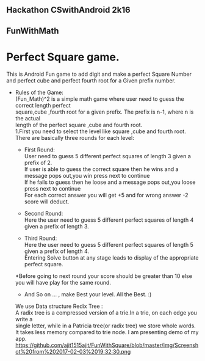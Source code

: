 ## Hackathon CSwithAndroid 2k16
 
## FunWithMath

  # Perfect Square game.
   
   This is Android Fun game to add digit and make a perfect Square Number and perfect cube and perfect fourth root  for a  Given prefix number.
 
* Rules of the Game:<br/>
    (Fun_Math)^2 is a simple math game where user need to guess the correct length perfect<br/>
    square,cube ,fourth root for a  given prefix. The prefix is n-1, where n is the actual<br/>
    length of the perfect square ,cube and fourth root.<br/>
    1.First you need to select the level like square ,cube and fourth root.</br>
 There are basically three rounds for each level:<br/>
   * First Round:<br/>
     User need to guess 5 different perfect squares of length 3 given a prefix of 2.<br/>
     If user is able to guess the correct square then he wins and a message pops out,you win press next to continue<br/>
     If he fails to guess then he loose and a message pops out,you loose press next to continue <br/>
     For each correct answer you will get +5 and for wrong answer -2 score will deduct.</br>

  * Second Round:<br/>
    Here the user need to guess 5 different perfect squares of length 4 given a prefix of length 3.<br/>

  * Third Round:<br/>
    Here the user need to guess 5 different perfect squares of length 5 given a prefix of length 4.<br/>
    Entering Solve button at any stage leads to display of the appropriate perfect square.<br/>
    
  *Before going to next round your score should be greater than 10 else you will have play for the same round.
 
  * And So on ...  , make Best your level. All the Best. :)<br/>
 
   We use Data structure Redix Tree :<br/>
     A radix tree is a compressed version of a trie.In a trie, on each edge you write a<br/> 
     single letter, while in a Patricia tree(or radix tree) we store whole words.<br/>
     It takes less memory compared to trie node.
     I am presenting demo of my app.
     https://github.com/ajit1515ajit/FunWithSquare/blob/master/img/Screenshot%20from%202017-02-03%2019:32:30.png
